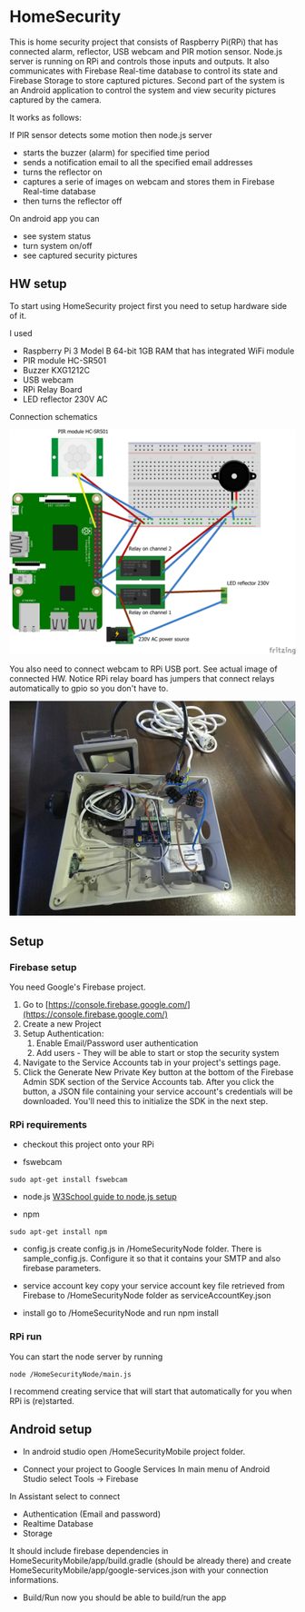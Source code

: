# HomeSecurity

This is home security project that consists of Raspberry Pi(RPi) that has connected alarm, reflector, USB webcam and PIR motion
sensor. Node.js server is running on RPi and controls those inputs and outputs.
It also communicates with Firebase Real-time database to control its state and Firebase Storage to store captured pictures.
Second part of the system is an Android application to control the system and view security pictures captured by the camera.

It works as follows:

If PIR sensor detects some motion then node.js server
- starts the buzzer (alarm) for specified time period
- sends a notification email to all the specified email addresses
- turns the reflector on
- captures a serie of images on webcam and stores them in Firebase Real-time database
- then turns the reflector off

On android app you can 
- see system status
- turn system on/off
- see captured security pictures

## HW setup
To start using HomeSecurity project first you need to setup hardware side of it.

I used 
- Raspberry Pi 3 Model B 64-bit 1GB RAM that has integrated WiFi module
- PIR module HC-SR501
- Buzzer KXG1212C
- USB webcam
- RPi Relay Board
- LED reflector 230V AC

Connection schematics

![connection schematics](https://github.com/PChudani-Quest/HomeSecurity/blob/master/images/schematics.png)

You also need to connect webcam to RPi USB port. See actual image of connected HW. Notice RPi relay board has jumpers that connect
relays automatically to gpio so you don't have to.

![connection schematics](https://github.com/PChudani-Quest/HomeSecurity/blob/master/images/hw.JPG)

## Setup
### Firebase setup
You need Google's Firebase project.

1. Go to [https://console.firebase.google.com/](https://console.firebase.google.com/)
2. Create a new Project
3. Setup Authentication:
    1. Enable Email/Password user authentication
    2. Add users - They will be able to start or stop the security system
4. Navigate to the Service Accounts tab in your project's settings page.
6. Click the Generate New Private Key button at the bottom of the Firebase Admin SDK section of the Service Accounts tab.
After you click the button, a JSON file containing your service account's credentials will be downloaded. You'll need this to initialize the SDK in the next step.

### RPi requirements
- checkout this project onto your RPi

- fswebcam 
```
sudo apt-get install fswebcam
```

- node.js
[W3School guide to node.js setup](https://www.w3schools.com/nodejs/nodejs_raspberrypi.asp)

- npm
```
sudo apt-get install npm
```

- config.js 
create config.js in /HomeSecurityNode folder. There is sample_config.js. Configure it so that it contains your SMTP and also firebase parameters.

- service account key
copy your service account key file retrieved from Firebase to /HomeSecurityNode folder as serviceAccountKey.json

- install
go to /HomeSecurityNode and run npm install

### RPi run
You can start the node server by running
```
node /HomeSecurityNode/main.js
```

I recommend creating service that will start that automatically for you when RPi is (re)started.

## Android setup
- In android studio open /HomeSecurityMobile project folder.

- Connect your project to Google Services
In main menu of Android Studio select
Tools -> Firebase

In Assistant select to connect 
* Authentication (Email and password)
* Realtime Database
* Storage

It should include firebase dependencies in HomeSecurityMobile/app/build.gradle (should be already there)
and create HomeSecurityMobile/app/google-services.json with your connection informations.

- Build/Run 
now you should be able to build/run the app
                                                                                                                                                                                                                                                                                                                                                                                                                                                                                                                                                                                                                                                                                                                                                                                                                                                                                                                                                                                                                                                                                                                                                                                                                                                                                                                                                                                                                                                                                                                                                                                                                                                                                                                                                                                                                                                                                                                                                                                                                                                                                                                                                                                                                                                                                                                                                                                                                                                                                                                                                                                                                                                                                                                                                                                                                                                                                                                                                                                                                                                                                                                                                                                                                                                                                                                                                                                                                                                                                                                                                                                                                                                                                                                                                                                                                                                                                                                                                                                                                                                                                                                                                                                                                                                                                                                                                                                                                                                                                                                                                                                                                                                                                                                                                                                                                                                                                                                                                                                                                                                                                                                                                                                                                                                                                                                                                                                                                                                                                                                                                                                                                                                                                                                                                                                                                                                                                                                                                                                                                                                                                                                                                                                                                                                                                                                                                                                                                                                                                                                                                                                                                                                                                                                                                                                                                                                                                                                                                                                                                                                                                                                                                                                                                                                                                                                                                                                                                                                                                                                                                                                                                                                                                                                                                                                                                                                                                                                                                                                                                                                                                                                                                                                                                                                                                                                                                                                                                                                                                                                                                                                                                                                                                                                                                                                                                                                                                                                                                                                                                                                                                                                                                                                                                                                                                                                                                                                                                                                                                                                                                                                                                                                                                                                                                                                                                                                                                                                                                                                                                                                                                                                                                                                                                                                                                                                                                                                                                                                                                                                                                                                                                                                                                                                                                                                                                                                                                                                                                                                                                                                                                                                                                                                                                                                                                                                                                                
